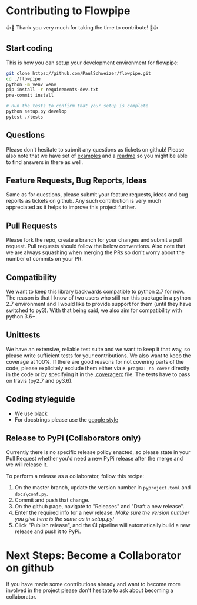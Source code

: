 # Contributing to Flowpipe

:+1::tada: Thank you very much for taking the time to contribute! :tada::+1:

## Start coding

This is how you can setup your development environment for flowpipe:

```bash
git clone https://github.com/PaulSchweizer/flowpipe.git
cd ./flowpipe
python -m venv venv
pip install -r requirements-dev.txt
pre-commit install

# Run the tests to confirm that your setup is complete
python setup.py develop
pytest ./tests
```

## Questions

Please don't hesitate to submit any questions as tickets on github!
Please also note that we have set of [examples](examples) and a [readme](README.md) so you might be able to find answers in there as well.

## Feature Requests, Bug Reports, Ideas

Same as for questions, please submit your feature requests, ideas and bug reports as tickets on github. Any such contribution is very much appreciated as it helps to improve this project further.

## Pull Requests

Please fork the repo, create a branch for your changes and submit a pull request.
Pull requests should follow the below conventions.
Also note that we are always squashing when merging the PRs so don't worry about the number of commits on your PR.

## Compatibility

We want to keep this library backwards compatible to python 2.7 for now. The reason is that I know of two users who still run this package in a python 2.7 environment and I would like to provide support for them (until they have switched to py3).
With that being said, we also aim for compatibility with python 3.6+.

## Unittests

We have an extensive, reliable test suite and we want to keep it that way, so please write sufficient tests for your contributions.
We also want to keep the coverage at 100%. If there are good reasons for not covering parts of the code, please explicitely exclude them either via `# pragma: no cover` directly in the code or by specifying it in the [.coveragerc](.coveragerc) file.
The tests have to pass on travis (py2.7 and py3.6).

## Coding styleguide

- We use [black](https://github.com/ambv/black)
- For docstrings please use the [google style](https://github.com/google/styleguide/blob/gh-pages/pyguide.md#38-comments-and-docstrings)

## Release to PyPi (Collaborators only)

Currently there is no specific release policy enacted, so please state in your Pull Request whether you'd need a new PyPi release after the merge and we will release it.

To perform a release as a collaborator, follow this recipe:

1. On the master branch, update the version number in `pyproject.toml` and `docs\conf.py`.
2. Commit and push that change.
3. On the github page, navigate to "Releases" and "Draft a new release".
4. Enter the required info for a new release. _Make sure the version number you give here is the same as in setup.py!_
5. Click "Publish release", and the CI pipeline will automatically build a new release and push it to PyPi.

# Next Steps: Become a Collaborator on github

If you have made some contributions already and want to become more involved in the project please don't hesitate to ask about becoming a collaborator.
